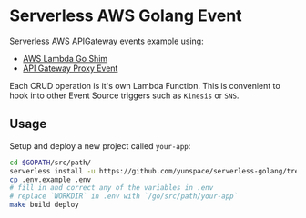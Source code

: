 # Serverless AWS Golang Event 
Serverless AWS APIGateway events example using: 

- [AWS Lambda Go Shim](https://github.com/eawsy/aws-lambda-go-shim)
- [API Gateway Proxy Event](https://github.com/eawsy/aws-lambda-go-event/tree/master/service/lambda/runtime/event/apigatewayproxyevt)

Each CRUD operation is it's own Lambda Function. This is convenient to hook into other 
Event Source triggers such as `Kinesis` or `SNS`.

## Usage
Setup and deploy a new project called `your-app`:

```bash
cd $GOPATH/src/path/
serverless install -u https://github.com/yunspace/serverless-golang/tree/master/examples/aws-golang-event -n your-app
cp .env.example .env
# fill in and correct any of the variables in .env
# replace `WORKDIR` in .env with `/go/src/path/your-app`
make build deploy
```